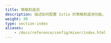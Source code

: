 ```yaml
---
title: 策略和遥测
description: 描述如何配置 Istio 的策略和遥测功能。
weight: 30
type: section-index
aliases:
    - /docs/reference/config/mixer/index.html
---
```

